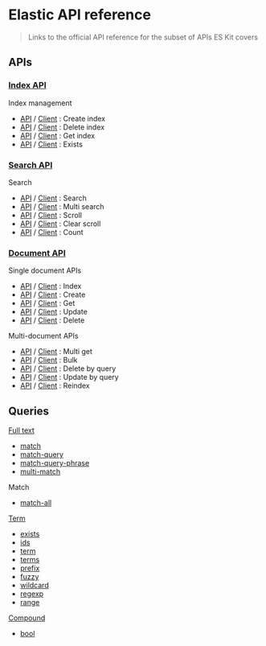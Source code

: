 # Elastic API reference

> Links to the official API reference for the subset of APIs ES Kit covers

## APIs

### [Index API](https://www.elastic.co/guide/en/elasticsearch/reference/current/indices.html)

Index management

- [API](https://www.elastic.co/guide/en/elasticsearch/reference/current/indices-create-index.html) / [Client](https://www.elastic.co/guide/en/elasticsearch/client/javascript-api/current/api-reference.html#_indices_create) : Create index
- [API](https://www.elastic.co/guide/en/elasticsearch/reference/current/indices-delete-index.html) / [Client](https://www.elastic.co/guide/en/elasticsearch/client/javascript-api/current/api-reference.html#_indices_delete) : Delete index
- [API](https://www.elastic.co/guide/en/elasticsearch/reference/current/indices-get-index.html) / [Client](https://www.elastic.co/guide/en/elasticsearch/client/javascript-api/current/api-reference.html#_indices_get) : Get index
- [API](https://www.elastic.co/guide/en/elasticsearch/reference/current/indices-exists.html) / [Client](https://www.elastic.co/guide/en/elasticsearch/client/javascript-api/current/api-reference.html#_indices_exists) : Exists

### [Search API](https://www.elastic.co/guide/en/elasticsearch/reference/current/search.html)

Search

- [API](https://www.elastic.co/guide/en/elasticsearch/reference/current/search-search.html) / [Client](https://www.elastic.co/guide/en/elasticsearch/client/javascript-api/current/api-reference.html#_search) : Search
- [API](https://www.elastic.co/guide/en/elasticsearch/reference/current/search-multi-search.html) / [Client](https://www.elastic.co/guide/en/elasticsearch/client/javascript-api/current/api-reference.html#_msearch) : Multi search
- [API](https://www.elastic.co/guide/en/elasticsearch/reference/current/scroll-api.html) / [Client](https://www.elastic.co/guide/en/elasticsearch/client/javascript-api/current/api-reference.html#_scroll) : Scroll
- [API](https://www.elastic.co/guide/en/elasticsearch/reference/current/clear-scroll-api.html) / [Client](https://www.elastic.co/guide/en/elasticsearch/client/javascript-api/current/api-reference.html#_clearscroll) : Clear scroll
- [API](https://www.elastic.co/guide/en/elasticsearch/reference/current/search-count.html) / [Client](https://www.elastic.co/guide/en/elasticsearch/client/javascript-api/current/api-reference.html#_count) : Count

### [Document API](https://www.elastic.co/guide/en/elasticsearch/reference/current/docs.html)

Single document APIs

- [API](https://www.elastic.co/guide/en/elasticsearch/reference/current/docs-index_.html) / [Client](https://www.elastic.co/guide/en/elasticsearch/client/javascript-api/current/api-reference.html#_index) : Index
- [API](https://www.elastic.co/guide/en/elasticsearch/reference/current/docs-index_.html#docs-index-api-query-params) / [Client](https://www.elastic.co/guide/en/elasticsearch/client/javascript-api/current/api-reference.html#_index) : Create
- [API](https://www.elastic.co/guide/en/elasticsearch/reference/current/docs-get.html) / [Client](https://www.elastic.co/guide/en/elasticsearch/client/javascript-api/current/api-reference.html#_get) : Get
- [API](https://www.elastic.co/guide/en/elasticsearch/reference/current/docs-update.html) / [Client](https://www.elastic.co/guide/en/elasticsearch/client/javascript-api/current/api-reference.html#_update) : Update
- [API](https://www.elastic.co/guide/en/elasticsearch/reference/current/docs-delete.html) / [Client](https://www.elastic.co/guide/en/elasticsearch/client/javascript-api/current/api-reference.html#_delete) : Delete

Multi-document APIs

- [API](https://www.elastic.co/guide/en/elasticsearch/reference/current/docs-multi-get.html) / [Client](https://www.elastic.co/guide/en/elasticsearch/client/javascript-api/current/api-reference.html#_mget) : Multi get
- [API](https://www.elastic.co/guide/en/elasticsearch/reference/current/docs-bulk.html) / [Client](https://www.elastic.co/guide/en/elasticsearch/client/javascript-api/current/api-reference.html#_bulk) : Bulk
- [API](https://www.elastic.co/guide/en/elasticsearch/reference/current/docs-delete-by-query.html) / [Client](https://www.elastic.co/guide/en/elasticsearch/client/javascript-api/current/api-reference.html#_deletebyquery) : Delete by query
- [API](https://www.elastic.co/guide/en/elasticsearch/reference/current/docs-update-by-query.html) / [Client](https://www.elastic.co/guide/en/elasticsearch/client/javascript-api/current/api-reference.html#_updatebyquery) : Update by query
- [API](https://www.elastic.co/guide/en/elasticsearch/reference/current/docs-reindex.html) / [Client](https://www.elastic.co/guide/en/elasticsearch/client/javascript-api/current/api-reference.html#_reindex) : Reindex

## Queries

[Full text](https://www.elastic.co/guide/en/elasticsearch/reference/7.15/full-text-queries.html)

- [match](https://www.elastic.co/guide/en/elasticsearch/reference/7.15/query-dsl-match-query.html)
- [match-query](https://www.elastic.co/guide/en/elasticsearch/reference/7.15/query-dsl-match-query-phrase.html)
- [match-query-phrase](https://www.elastic.co/guide/en/elasticsearch/reference/7.15/query-dsl-match-query-phrase-prefix.html)
- [multi-match](https://www.elastic.co/guide/en/elasticsearch/reference/7.15/query-dsl-multi-match-query.html)

Match

- [match-all](https://www.elastic.co/guide/en/elasticsearch/reference/7.15/query-dsl-match-all-query.html)

[Term](https://www.elastic.co/guide/en/elasticsearch/reference/7.15/term-level-queries.html)

- [exists](https://www.elastic.co/guide/en/elasticsearch/reference/7.15/query-dsl-exists-query.html)
- [ids](https://www.elastic.co/guide/en/elasticsearch/reference/7.15/query-dsl-ids-query.html)
- [term](https://www.elastic.co/guide/en/elasticsearch/reference/7.15/query-dsl-term-query.html)
- [terms](https://www.elastic.co/guide/en/elasticsearch/reference/7.15/query-dsl-terms-query.html)
- [prefix](https://www.elastic.co/guide/en/elasticsearch/reference/7.15/query-dsl-prefix-query.html)
- [fuzzy](https://www.elastic.co/guide/en/elasticsearch/reference/7.15/query-dsl-fuzzy-query.html)
- [wildcard](https://www.elastic.co/guide/en/elasticsearch/reference/7.15/query-dsl-wildcard-query.html)
- [regexp](https://www.elastic.co/guide/en/elasticsearch/reference/7.15/query-dsl-regexp-query.html)
- [range](https://www.elastic.co/guide/en/elasticsearch/reference/7.15/query-dsl-range-query.html)

[Compound](https://www.elastic.co/guide/en/elasticsearch/reference/7.15/compound-queries.html)

- [bool](https://www.elastic.co/guide/en/elasticsearch/reference/7.15/query-dsl-bool-query.html)
